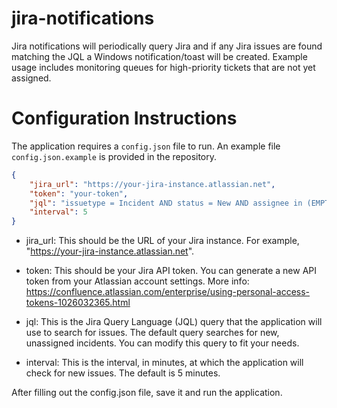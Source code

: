 # jira-notifications

Jira notifications will periodically query Jira and if any Jira issues are found matching the JQL a Windows notification/toast will be created.
Example usage includes monitoring queues for high-priority tickets that are not yet assigned.
 
# Configuration Instructions

The application requires a `config.json` file to run. An example file `config.json.example` is provided in the repository.

```json
{
    "jira_url": "https://your-jira-instance.atlassian.net",
    "token": "your-token",
    "jql": "issuetype = Incident AND status = New AND assignee in (EMPTY)",
    "interval": 5
}
```

- jira_url: This should be the URL of your Jira instance. For example, "https://your-jira-instance.atlassian.net".

- token: This should be your Jira API token. You can generate a new API token from your Atlassian account settings. More info: https://confluence.atlassian.com/enterprise/using-personal-access-tokens-1026032365.html

- jql: This is the Jira Query Language (JQL) query that the application will use to search for issues. The default query searches for new, unassigned incidents. You can modify this query to fit your needs.

- interval: This is the interval, in minutes, at which the application will check for new issues. The default is 5 minutes.

After filling out the config.json file, save it and run the application.

